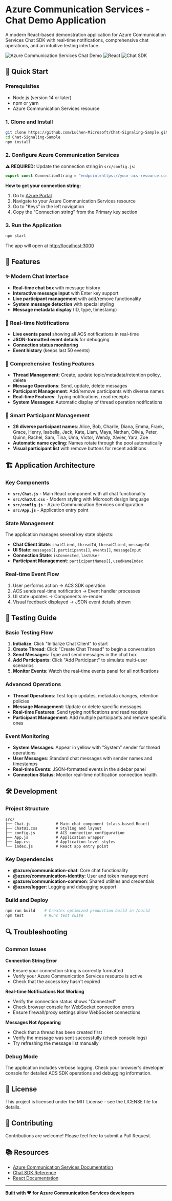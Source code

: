 # Azure Communication Services - Chat Demo Application

A modern React-based demonstration application for Azure Communication Services Chat SDK with real-time notifications, comprehensive chat operations, and an intuitive testing interface.

![Azure Communication Services Chat Demo](https://img.shields.io/badge/Azure-Communication%20Services-0078d4?style=flat-square&logo=microsoft-azure)
![React](https://img.shields.io/badge/React-18.2.0-61dafb?style=flat-square&logo=react)
![Chat SDK](https://img.shields.io/badge/ACS%20Chat%20SDK-1.6.0-success?style=flat-square)

## 🚀 Quick Start

### Prerequisites
- Node.js (version 14 or later)
- npm or yarn
- Azure Communication Services resource

### 1. Clone and Install
```bash
git clone https://github.com/LuChen-Microsoft/Chat-Signaling-Sample.git
cd Chat-Signaling-Sample
npm install
```

### 2. Configure Azure Communication Services
**⚠️ REQUIRED:** Update the connection string in `src/config.js`:

```javascript
export const ConnectionString = "endpoint=https://your-acs-resource.communication.azure.com/;accesskey=your-access-key";
```

**How to get your connection string:**
1. Go to [Azure Portal](https://portal.azure.com)
2. Navigate to your Azure Communication Services resource
3. Go to "Keys" in the left navigation
4. Copy the "Connection string" from the Primary key section

### 3. Run the Application
```bash
npm start
```
The app will open at [http://localhost:3000](http://localhost:3000)

## 🎯 Features

### ✨ Modern Chat Interface
- **Real-time chat box** with message history
- **Interactive message input** with Enter key support
- **Live participant management** with add/remove functionality
- **System message detection** with special styling
- **Message metadata display** (ID, type, timestamp)

### 📡 Real-time Notifications
- **Live events panel** showing all ACS notifications in real-time
- **JSON-formatted event details** for debugging
- **Connection status monitoring**
- **Event history** (keeps last 50 events)

### 🔧 Comprehensive Testing Features
- **Thread Management**: Create, update topic/metadata/retention policy, delete
- **Message Operations**: Send, update, delete messages
- **Participant Management**: Add/remove participants with diverse names
- **Real-time Features**: Typing notifications, read receipts
- **System Messages**: Automatic display of thread operation notifications

### 👥 Smart Participant Management
- **26 diverse participant names**: Alice, Bob, Charlie, Diana, Emma, Frank, Grace, Henry, Isabella, Jack, Kate, Liam, Maya, Nathan, Olivia, Peter, Quinn, Rachel, Sam, Tina, Uma, Victor, Wendy, Xavier, Yara, Zoe
- **Automatic name cycling**: Names rotate through the pool automatically
- **Visual participant list** with remove buttons for recent additions

## 🏗️ Application Architecture

### Key Components
- **`src/Chat.js`** - Main React component with all chat functionality
- **`src/ChatUI.css`** - Modern styling with Microsoft design language
- **`src/config.js`** - Azure Communication Services configuration
- **`src/App.js`** - Application entry point

### State Management
The application manages several key state objects:
- **Chat Client State**: `chatClient`, `threadId`, `threadClient`, `messageId`
- **UI State**: `messages[]`, `participants[]`, `events[]`, `messageInput`
- **Connection State**: `isConnected`, `lastUser`
- **Participant Management**: `participantNames[]`, `usedNameIndex`

### Real-time Event Flow
1. User performs action → ACS SDK operation
2. ACS sends real-time notification → Event handler processes
3. UI state updates → Components re-render
4. Visual feedback displayed → JSON event details shown

## 🧪 Testing Guide

### Basic Testing Flow
1. **Initialize**: Click "Initialize Chat Client" to start
2. **Create Thread**: Click "Create Chat Thread" to begin a conversation
3. **Send Messages**: Type and send messages in the chat box
4. **Add Participants**: Click "Add Participant" to simulate multi-user scenarios
5. **Monitor Events**: Watch the real-time events panel for all notifications

### Advanced Operations
- **Thread Operations**: Test topic updates, metadata changes, retention policies
- **Message Management**: Update or delete specific messages
- **Real-time Features**: Send typing notifications and read receipts
- **Participant Management**: Add multiple participants and remove specific ones

### Event Monitoring
- **System Messages**: Appear in yellow with "System" sender for thread operations
- **User Messages**: Standard chat messages with sender names and timestamps
- **Real-time Events**: JSON-formatted events in the sidebar panel
- **Connection Status**: Monitor real-time notification connection health

## 🛠️ Development

### Project Structure
```
src/
├── Chat.js           # Main chat component (class-based React)
├── ChatUI.css        # Styling and layout
├── config.js         # ACS connection configuration
├── App.js            # Application wrapper
├── App.css           # Application-level styles
└── index.js          # React app entry point
```

### Key Dependencies
- **@azure/communication-chat**: Core chat functionality
- **@azure/communication-identity**: User and token management
- **@azure/communication-common**: Shared utilities and credentials
- **@azure/logger**: Logging and debugging support

### Build and Deploy
```bash
npm run build    # Creates optimized production build in /build
npm test         # Runs test suite
```

## 🔍 Troubleshooting

### Common Issues

**Connection String Error**
- Ensure your connection string is correctly formatted
- Verify your Azure Communication Services resource is active
- Check that the access key hasn't expired

**Real-time Notifications Not Working**
- Verify the connection status shows "Connected"
- Check browser console for WebSocket connection errors
- Ensure firewall/proxy settings allow WebSocket connections

**Messages Not Appearing**
- Check that a thread has been created first
- Verify the message was sent successfully (check console logs)
- Try refreshing the message list manually

### Debug Mode
The application includes verbose logging. Check your browser's developer console for detailed ACS SDK operations and debugging information.

## 📝 License

This project is licensed under the MIT License - see the LICENSE file for details.

## 🤝 Contributing

Contributions are welcome! Please feel free to submit a Pull Request.

## 📚 Resources

- [Azure Communication Services Documentation](https://docs.microsoft.com/en-us/azure/communication-services/)
- [Chat SDK Reference](https://docs.microsoft.com/en-us/javascript/api/@azure/communication-chat/)
- [React Documentation](https://reactjs.org/docs/)

---

**Built with ❤️ for Azure Communication Services developers**
